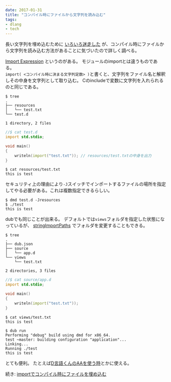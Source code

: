 ```yaml
---
date: 2017-01-31
title: "コンパイル時にファイルから文字列を読み込む"
tags:
- dlang
- tech
---
```


長い文字列を埋め込むために
[いろいろ迷走した](/2016/12/2016-12-06-170d11cc6b82592a8404)
が、コンパイル時にファイルから文字列を読み込む方法があることに気づいたので詳しく調べる。

[Import Expression](https://dlang.org/spec/expression.html#ImportExpression)
というのがある。
モジュールのimportとは違うものである。  
`import( <コンパイル時に決まる文字列定数> )`と書くと、文字列をファイル名と解釈しその中身を文字列として取り込む。
Cのincludeで変数に文字列を入れられるのと同じである。


```console
$ tree
.
├── resources
│   └── test.txt
└── test.d

1 directory, 2 files
```

```d
//$ cat test.d
import std.stdio;

void main()
{
    writeln(import("test.txt")); // resources/test.txtの中身を出力
}
```

```console
$ cat resources/test.txt 
this is test
```

セキュリティ上の理由により`-J`スイッチでインポートするファイルの場所を指定してやる必要がある。これは複数指定できるらしい。

```console
$ dmd test.d -Jresources
$ ./test
this is test

```

dubでも同じことが出来る。
デフォルトでは`views`フォルダを指定した状態になっているが、
[stringImportPaths](http://code.dlang.org/package-format?lang=json#build-settings)
でフォルダを変更することもできる。

```console
$ tree
.
├── dub.json
├── source
│   └── app.d
└── views
    └── test.txt

2 directories, 3 files
```

```d
//$ cat source/app.d 
import std.stdio;

void main()
{
    writeln(import("test.txt"));
}
```

```console
$ cat views/test.txt 
this is test
```

```console
$ dub run
Performing "debug" build using dmd for x86_64.
test ~master: building configuration "application"...
Linking...
Running ./test
this is test

```

とても便利。
たとえば[D言語くんのAAを使う時](https://github.com/kotet/progress/commit/3fc0faa3effcf1efe722b77414cfe22827d9ea5a)とかに使える。

続き: [importでコンパイル時にファイルを埋め込む](/2017/06/2017-06-28-import-any-binary)